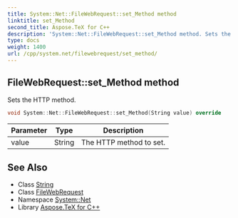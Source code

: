```yaml
---
title: System::Net::FileWebRequest::set_Method method
linktitle: set_Method
second_title: Aspose.TeX for C++
description: 'System::Net::FileWebRequest::set_Method method. Sets the HTTP method in C++.'
type: docs
weight: 1400
url: /cpp/system.net/filewebrequest/set_method/
---
```

## FileWebRequest::set_Method method


Sets the HTTP method.

```cpp
void System::Net::FileWebRequest::set_Method(String value) override
```


| Parameter | Type | Description |
| --- | --- | --- |
| value | String | The HTTP method to set. |

## See Also

* Class [String](../../../system/string/)
* Class [FileWebRequest](../)
* Namespace [System::Net](../../)
* Library [Aspose.TeX for C++](../../../)
